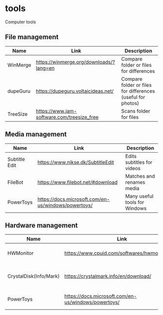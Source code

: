 # tools
Computer tools

## File management
**Name** | **Link** | **Description**
------------ | ------------- | -------------
WinMerge | https://winmerge.org/downloads/?lang=en | Compare folder or files for differences
dupeGuru | https://dupeguru.voltaicideas.net/ | Compare folder or files for differences (useful for photos)
TreeSize | https://www.jam-software.com/treesize_free | Scans folder for files

## Media management
**Name** | **Link** | **Description**
------------ | ------------- | -------------
Subtitle Edit | https://www.nikse.dk/SubtitleEdit | Edits subtitles for videos
FileBot | https://www.filebot.net/#download | Matches and renames media
PowerToys | https://docs.microsoft.com/en-us/windows/powertoys/ | Many useful tools for Windows

## Hardware management
**Name** | **Link** | **Description**
------------ | ------------- | -------------
HWMonitor | https://www.cpuid.com/softwares/hwmonitor.html | Checks hardware temps
CrystalDisk(Info/Mark) | https://crystalmark.info/en/download/ | Benchmark and check hardrive/SSD status 
PowerToys | https://docs.microsoft.com/en-us/windows/powertoys/ | Many useful tools for Windows
